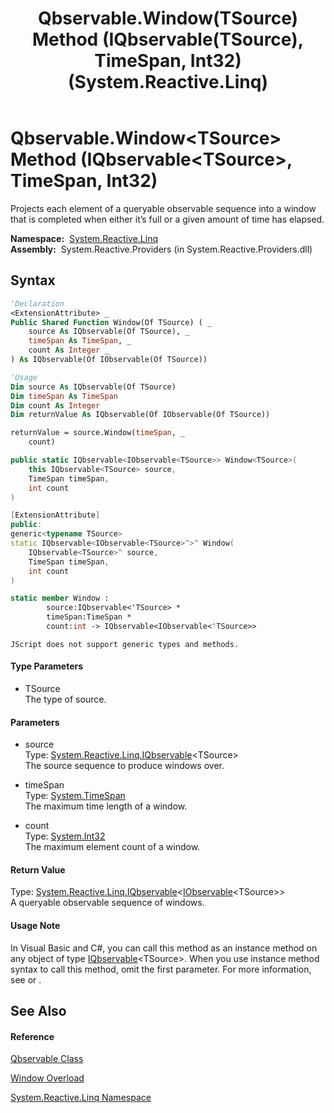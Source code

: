﻿---
title: Qbservable.Window(TSource) Method (IQbservable(TSource), TimeSpan, Int32) (System.Reactive.Linq)
TOCTitle: Window(TSource) Method (IQbservable(TSource), TimeSpan, Int32)
ms:assetid: M:System.Reactive.Linq.Qbservable.Window``1(System.Reactive.Linq.IQbservable{``0},System.TimeSpan,System.Int32)
ms:mtpsurl: https://msdn.microsoft.com/en-us/library/Hh211648(v=VS.103)
ms:contentKeyID: 36069093
ms.date: 06/28/2011
mtps_version: v=VS.103
dev_langs:
- vb
- csharp
- c++
- fsharp
- jscript
---

# Qbservable.Window\<TSource\> Method (IQbservable\<TSource\>, TimeSpan, Int32)

Projects each element of a queryable observable sequence into a window that is completed when either it’s full or a given amount of time has elapsed.

**Namespace:**  [System.Reactive.Linq](hh211929\(v=vs.103\).md)  
**Assembly:**  System.Reactive.Providers (in System.Reactive.Providers.dll)

## Syntax

``` vb
'Declaration
<ExtensionAttribute> _
Public Shared Function Window(Of TSource) ( _
    source As IQbservable(Of TSource), _
    timeSpan As TimeSpan, _
    count As Integer _
) As IQbservable(Of IObservable(Of TSource))
```

``` vb
'Usage
Dim source As IQbservable(Of TSource)
Dim timeSpan As TimeSpan
Dim count As Integer
Dim returnValue As IQbservable(Of IObservable(Of TSource))

returnValue = source.Window(timeSpan, _
    count)
```

``` csharp
public static IQbservable<IObservable<TSource>> Window<TSource>(
    this IQbservable<TSource> source,
    TimeSpan timeSpan,
    int count
)
```

``` c++
[ExtensionAttribute]
public:
generic<typename TSource>
static IQbservable<IObservable<TSource>^>^ Window(
    IQbservable<TSource>^ source, 
    TimeSpan timeSpan, 
    int count
)
```

``` fsharp
static member Window : 
        source:IQbservable<'TSource> * 
        timeSpan:TimeSpan * 
        count:int -> IQbservable<IObservable<'TSource>> 
```

``` jscript
JScript does not support generic types and methods.
```

#### Type Parameters

  - TSource  
    The type of source.

#### Parameters

  - source  
    Type: [System.Reactive.Linq.IQbservable](hh229328\(v=vs.103\).md)\<TSource\>  
    The source sequence to produce windows over.  

<!-- end list -->

  - timeSpan  
    Type: [System.TimeSpan](https://msdn.microsoft.com/en-us/library/269ew577)  
    The maximum time length of a window.  

<!-- end list -->

  - count  
    Type: [System.Int32](https://msdn.microsoft.com/en-us/library/td2s409d)  
    The maximum element count of a window.  

#### Return Value

Type: [System.Reactive.Linq.IQbservable](hh229328\(v=vs.103\).md)\<[IObservable](https://msdn.microsoft.com/en-us/library/Dd990377)\<TSource\>\>  
A queryable observable sequence of windows.  

#### Usage Note

In Visual Basic and C\#, you can call this method as an instance method on any object of type [IQbservable](hh229328\(v=vs.103\).md)\<TSource\>. When you use instance method syntax to call this method, omit the first parameter. For more information, see [](https://msdn.microsoft.com/en-us/library/Bb384936) or [](https://msdn.microsoft.com/en-us/library/Bb383977).

## See Also

#### Reference

[Qbservable Class](hh211693\(v=vs.103\).md)

[Window Overload](hh229581\(v=vs.103\).md)

[System.Reactive.Linq Namespace](hh211929\(v=vs.103\).md)

